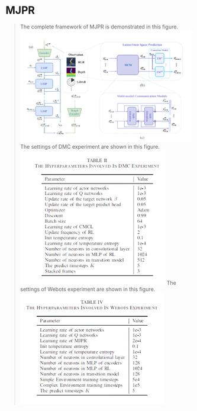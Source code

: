 # MJPR
>  The complete framework of MJPR is demonstrated in this figure.
![Image text](https://github.com/ykpcx-wzh/MJPR/blob/main/img/MJPR.png)
> The settings of DMC experiment are shown in this figure.
![Image text](https://github.com/ykpcx-wzh/MJPR/blob/main/img/Settings.png)
> The settings of Webots experiment are shown in this figure.
> ![Image text](https://github.com/ykpcx-wzh/MJPR/blob/main/img/Webots_settings.png)
